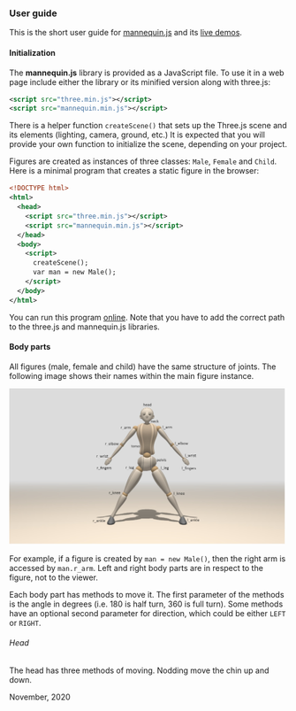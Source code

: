 ### User guide

This is the short user guide for [mannequin.js](../index.md) and its [live demos](../demos).

#### Initialization

The **mannequin.js** library is provided as a JavaScript file.
To use it in a web page include either the library or its minified version
along with three.js:

``` xml
<script src="three.min.js"></script>
<script src="mannequin.min.js"></script>
```

There is a helper function `createScene()` that sets up the Three.js scene
and its elements (lighting, camera, ground, etc.) It is expected that you
will provide your own function to initialize the scene, depending on your project.

Figures are created as instances of three classes: `Male`, `Female` and
`Child`. Here is a minimal program that creates a static figure in the browser:

``` xml
<!DOCTYPE html>
<html>
  <head>
    <script src="three.min.js"></script>
    <script src="mannequin.min.js"></script>
  </head>
  <body>
    <script>
      createScene();
      var man = new Male();
    </script>
  </body>
</html>
```

You can run this program [online](example-minimal.html). Note that you have
to add the correct path to the three.js and mannequin.js libraries.

#### Body parts

All figures (male, female and child) have the same structure of joints.
The following image shows their names within the main figure instance.

[<img src="snapshots/body-parts.jpg" width="500">](snapshots/body-parts.jpg)

For example, if a figure is created by `man = new Male()`, then the
right arm is accessed by `man.r_arm`. Left and right body parts are in respect
to the figure, not to the viewer.

Each body part has methods to move it. The first parameter of the methods
is the angle in degrees (i.e. 180 is half turn, 360 is full turn). Some
methods have an optional second parameter for direction, which could be either `LEFT`
or `RIGHT`.

###### Head

The head has three methods of moving. Nodding move the chin up and down.


November, 2020
